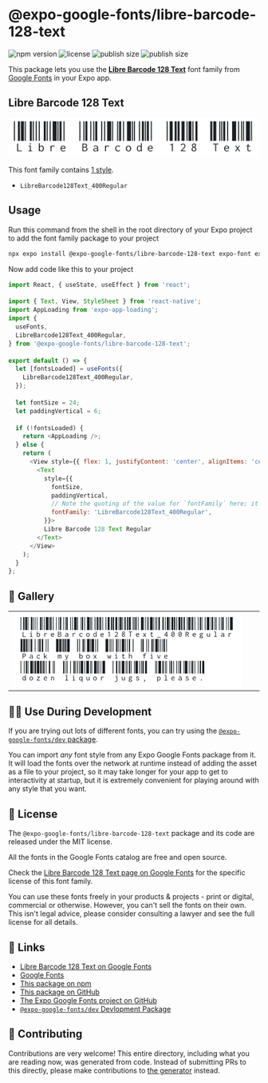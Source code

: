 # @expo-google-fonts/libre-barcode-128-text

![npm version](https://flat.badgen.net/npm/v/@expo-google-fonts/libre-barcode-128-text)
![license](https://flat.badgen.net/github/license/expo/google-fonts)
![publish size](https://flat.badgen.net/packagephobia/install/@expo-google-fonts/libre-barcode-128-text)
![publish size](https://flat.badgen.net/packagephobia/publish/@expo-google-fonts/libre-barcode-128-text)

This package lets you use the [**Libre Barcode 128 Text**](https://fonts.google.com/specimen/Libre+Barcode+128+Text) font family from [Google Fonts](https://fonts.google.com/) in your Expo app.

## Libre Barcode 128 Text

![Libre Barcode 128 Text](./font-family.png)

This font family contains [1 style](#-gallery).

- `LibreBarcode128Text_400Regular`

## Usage

Run this command from the shell in the root directory of your Expo project to add the font family package to your project
```sh
npx expo install @expo-google-fonts/libre-barcode-128-text expo-font expo-app-loading
```

Now add code like this to your project
```js
import React, { useState, useEffect } from 'react';

import { Text, View, StyleSheet } from 'react-native';
import AppLoading from 'expo-app-loading';
import {
  useFonts,
  LibreBarcode128Text_400Regular,
} from '@expo-google-fonts/libre-barcode-128-text';

export default () => {
  let [fontsLoaded] = useFonts({
    LibreBarcode128Text_400Regular,
  });

  let fontSize = 24;
  let paddingVertical = 6;

  if (!fontsLoaded) {
    return <AppLoading />;
  } else {
    return (
      <View style={{ flex: 1, justifyContent: 'center', alignItems: 'center' }}>
        <Text
          style={{
            fontSize,
            paddingVertical,
            // Note the quoting of the value for `fontFamily` here; it expects a string!
            fontFamily: 'LibreBarcode128Text_400Regular',
          }}>
          Libre Barcode 128 Text Regular
        </Text>
      </View>
    );
  }
};

```

## 🔡 Gallery


||||
|-|-|-|
|![LibreBarcode128Text_400Regular](./LibreBarcode128Text_400Regular.ttf.png)||||


## 👩‍💻 Use During Development

If you are trying out lots of different fonts, you can try using the [`@expo-google-fonts/dev` package](https://github.com/expo/google-fonts/tree/master/font-packages/dev#readme).

You can import *any* font style from any Expo Google Fonts package from it. It will load the fonts
over the network at runtime instead of adding the asset as a file to your project, so it may take longer
for your app to get to interactivity at startup, but it is extremely convenient
for playing around with any style that you want.

## 📖 License

The `@expo-google-fonts/libre-barcode-128-text` package and its code are released under the MIT license.

All the fonts in the Google Fonts catalog are free and open source.

Check the [Libre Barcode 128 Text page on Google Fonts](https://fonts.google.com/specimen/Libre+Barcode+128+Text) for the specific license of this font family.

You can use these fonts freely in your products & projects - print or digital, commercial or otherwise. However, you can't sell the fonts on their own. This isn't legal advice, please consider consulting a lawyer and see the full license for all details.

## 🔗 Links

- [Libre Barcode 128 Text on Google Fonts](https://fonts.google.com/specimen/Libre+Barcode+128+Text)
- [Google Fonts](https://fonts.google.com/)
- [This package on npm](https://www.npmjs.com/package/@expo-google-fonts/libre-barcode-128-text)
- [This package on GitHub](https://github.com/expo/google-fonts/tree/master/font-packages/libre-barcode-128-text)
- [The Expo Google Fonts project on GitHub](https://github.com/expo/google-fonts)
- [`@expo-google-fonts/dev` Devlopment Package](https://github.com/expo/google-fonts/tree/master/font-packages/dev)

## 🤝 Contributing

Contributions are very welcome! This entire directory, including what you are reading now, was generated from code. Instead of submitting PRs to this directly, please make contributions to [the generator](https://github.com/expo/google-fonts/tree/master/packages/generator) instead.
